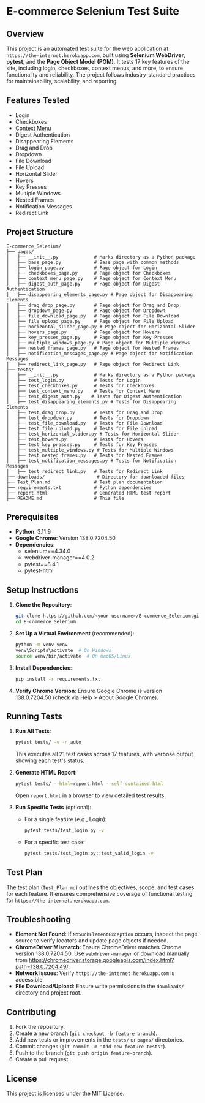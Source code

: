 # E-commerce Selenium Test Suite

## Overview
This project is an automated test suite for the web application at `https://the-internet.herokuapp.com`, built using **Selenium WebDriver**, **pytest**, and the **Page Object Model (POM)**. It tests 17 key features of the site, including login, checkboxes, context menus, and more, to ensure functionality and reliability. The project follows industry-standard practices for maintainability, scalability, and reporting.

## Features Tested
- Login
- Checkboxes
- Context Menu
- Digest Authentication
- Disappearing Elements
- Drag and Drop
- Dropdown
- File Download
- File Upload
- Horizontal Slider
- Hovers
- Key Presses
- Multiple Windows
- Nested Frames
- Notification Messages
- Redirect Link

## Project Structure
```
E-commerce_Selenium/
├── pages/
│   ├── __init__.py             # Marks directory as a Python package
│   ├── base_page.py            # Base page with common methods
│   ├── login_page.py           # Page object for Login
│   ├── checkboxes_page.py      # Page object for Checkboxes
│   ├── context_menu_page.py    # Page object for Context Menu
│   ├── digest_auth_page.py     # Page object for Digest Authentication
│   ├── disappearing_elements_page.py # Page object for Disappearing Elements
│   ├── drag_drop_page.py       # Page object for Drag and Drop
│   ├── dropdown_page.py        # Page object for Dropdown
│   ├── file_download_page.py   # Page object for File Download
│   ├── file_upload_page.py     # Page object for File Upload
│   ├── horizontal_slider_page.py # Page object for Horizontal Slider
│   ├── hovers_page.py          # Page object for Hovers
│   ├── key_presses_page.py     # Page object for Key Presses
│   ├── multiple_windows_page.py # Page object for Multiple Windows
│   ├── nested_frames_page.py   # Page object for Nested Frames
│   ├── notification_messages_page.py # Page object for Notification Messages
│   ├── redirect_link_page.py   # Page object for Redirect Link
├── tests/
│   ├── __init__.py             # Marks directory as a Python package
│   ├── test_login.py           # Tests for Login
│   ├── test_checkboxes.py      # Tests for Checkboxes
│   ├── test_context_menu.py    # Tests for Context Menu
│   ├── test_digest_auth.py    # Tests for Digest Authentication
│   ├── test_disappearing_elements.py # Tests for Disappearing Elements
│   ├── test_drag_drop.py       # Tests for Drag and Drop
│   ├── test_dropdown.py        # Tests for Dropdown
│   ├── test_file_download.py   # Tests for File Download
│   ├── test_file_upload.py     # Tests for File Upload
│   ├── test_horizontal_slider.py # Tests for Horizontal Slider
│   ├── test_hovers.py          # Tests for Hovers
│   ├── test_key_presses.py     # Tests for Key Presses
│   ├── test_multiple_windows.py # Tests for Multiple Windows
│   ├── test_nested_frames.py   # Tests for Nested Frames
│   ├── test_notification_messages.py # Tests for Notification Messages
│   ├── test_redirect_link.py   # Tests for Redirect Link
├── downloads/                   # Directory for downloaded files
├── Test_Plan.md                # Test plan documentation
├── requirements.txt            # Python dependencies
├── report.html                 # Generated HTML test report
├── README.md                   # This file
```

## Prerequisites
- **Python**: 3.11.9
- **Google Chrome**: Version 138.0.7204.50
- **Dependencies**:
  - selenium==4.34.0
  - webdriver-manager==4.0.2
  - pytest==8.4.1
  - pytest-html

## Setup Instructions
1. **Clone the Repository**:
   ```bash
   git clone https://github.com/<your-username>/E-commerce_Selenium.git
   cd E-commerce_Selenium
   ```

2. **Set Up a Virtual Environment** (recommended):
   ```bash
   python -m venv venv
   venv\Scripts\activate  # On Windows
   source venv/bin/activate  # On macOS/Linux
   ```

3. **Install Dependencies**:
   ```bash
   pip install -r requirements.txt
   ```

4. **Verify Chrome Version**:
   Ensure Google Chrome is version 138.0.7204.50 (check via Help > About Google Chrome).

## Running Tests
1. **Run All Tests**:
   ```bash
   pytest tests/ -v -n auto
   ```
   This executes all 21 test cases across 17 features, with verbose output showing each test's status.

2. **Generate HTML Report**:
   ```bash
   pytest tests/ --html=report.html --self-contained-html
   ```
   Open `report.html` in a browser to view detailed test results.

3. **Run Specific Tests** (optional):
   - For a single feature (e.g., Login):
     ```bash
     pytest tests/test_login.py -v
     ```
   - For a specific test case:
     ```bash
     pytest tests/test_login.py::test_valid_login -v
     ```

## Test Plan
The test plan (`Test_Plan.md`) outlines the objectives, scope, and test cases for each feature. It ensures comprehensive coverage of functional testing for `https://the-internet.herokuapp.com`.

## Troubleshooting
- **Element Not Found**: If `NoSuchElementException` occurs, inspect the page source to verify locators and update page objects if needed.
- **ChromeDriver Mismatch**: Ensure ChromeDriver matches Chrome version 138.0.7204.50. Use `webdriver-manager` or download manually from https://chromedriver.storage.googleapis.com/index.html?path=138.0.7204.49/.
- **Network Issues**: Verify `https://the-internet.herokuapp.com` is accessible.
- **File Download/Upload**: Ensure write permissions in the `downloads/` directory and project root.

## Contributing
1. Fork the repository.
2. Create a new branch (`git checkout -b feature-branch`).
3. Add new tests or improvements in the `tests/` or `pages/` directories.
4. Commit changes (`git commit -m "Add new feature tests"`).
5. Push to the branch (`git push origin feature-branch`).
6. Create a pull request.

## License
This project is licensed under the MIT License.